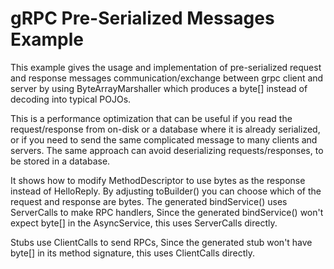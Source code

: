 gRPC Pre-Serialized Messages Example
=====================

This example gives the usage and implementation of pre-serialized request and response messages 
communication/exchange between grpc client and server by using ByteArrayMarshaller which produces 
a byte[] instead of decoding into typical POJOs.

This is a performance optimization that can be useful if you read the request/response from on-disk or a database
where it is already serialized, or if you need to send the same complicated message to many clients and servers.
The same approach can avoid deserializing requests/responses, to be stored in a database.

It shows how to modify MethodDescriptor to use bytes as the response instead of HelloReply. By
adjusting toBuilder() you can choose which of the request and response are bytes.
The generated bindService() uses ServerCalls to make RPC handlers, Since the generated
bindService() won't expect byte[] in the AsyncService, this uses ServerCalls directly.

Stubs use ClientCalls to send RPCs, Since the generated stub won't have byte[] in its
method signature, this uses ClientCalls directly.